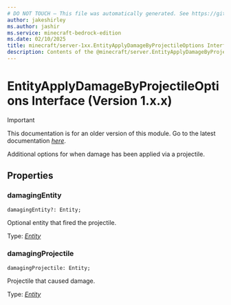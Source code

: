 ```yaml
---
# DO NOT TOUCH — This file was automatically generated. See https://github.com/mojang/minecraftapidocsgenerator to modify descriptions, examples, etc.
author: jakeshirley
ms.author: jashir
ms.service: minecraft-bedrock-edition
ms.date: 02/10/2025
title: minecraft/server-1xx.EntityApplyDamageByProjectileOptions Interface
description: Contents of the @minecraft/server.EntityApplyDamageByProjectileOptions class (Version 1.x.x).
---
```

# EntityApplyDamageByProjectileOptions Interface (Version 1.x.x)

> [!IMPORTANT]
> This documentation is for an older version of this module. Go to the latest documentation [*here*](../../../scriptapi/minecraft/server/EntityApplyDamageByProjectileOptions.md).

Additional options for when damage has been applied via a projectile.

## Properties

### **damagingEntity**
`damagingEntity?: Entity;`

Optional entity that fired the projectile. 

Type: [*Entity*](Entity.md)

### **damagingProjectile**
`damagingProjectile: Entity;`

Projectile that caused damage.

Type: [*Entity*](Entity.md)
